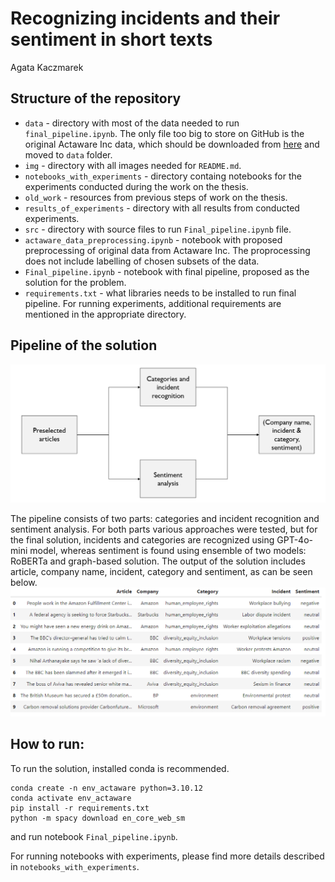 # Recognizing incidents and their sentiment in short texts
Agata Kaczmarek

## Structure of the repository
* `data` - directory with most of the data needed to run `final_pipeline.ipynb`. The only file too big to store on GitHub is the original Actaware Inc data, which should be downloaded from [here](https://drive.google.com/file/d/1WNaTt7WLZjqp6-JyS9kj7XVsVG6v59N9/view?usp=sharing) and moved to `data` folder.
* `img` - directory with all images needed for `README.md`.
* `notebooks_with_experiments` - directory containg notebooks for the experiments conducted during the work on the thesis.
* `old_work` - resources from previous steps of work on the thesis.
* `results_of_experiments` - directory with all results from conducted experiments.
* `src` - directory with source files to run `Final_pipeline.ipynb` file.
* `actaware_data_preprocessing.ipynb` - notebook with proposed preprocessing of original data from Actaware Inc. The proprocessing does not include labelling of chosen subsets of the data.
* `Final_pipeline.ipynb` - notebook with final pipeline, proposed as the solution for the problem.
* `requirements.txt` - what libraries needs to be installed to run final pipeline. For running experiments, additional requirements are mentioned in the appropriate directory.

## Pipeline of the solution

![Solution Plan](img/pipeline_plan.png)

The pipeline consists of two parts: categories and incident recognition and sentiment analysis. For both parts various approaches were tested, but for the final solution, incidents and categories are recognized using GPT-4o-mini model, whereas sentiment is found using ensemble of two models: RoBERTa and graph-based solution. The output of the solution includes article, company name, incident, category and sentiment, as can be seen below.
![Final output](img/final_output.png)

## How to run:

To run the solution, installed conda is recommended.

```
conda create -n env_actaware python=3.10.12
conda activate env_actaware
pip install -r requirements.txt
python -m spacy download en_core_web_sm
```
and run notebook `Final_pipeline.ipynb`.

For running notebooks with experiments, please find more details described in `notebooks_with_experiments`.